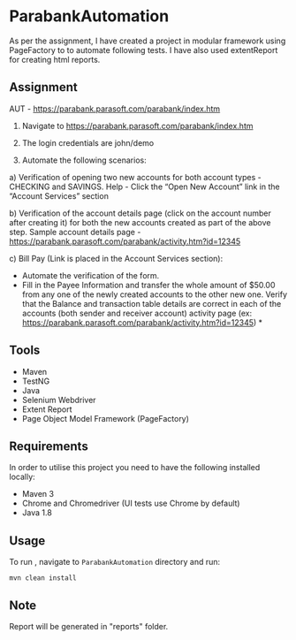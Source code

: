 # ParabankAutomation

As per the assignment, I have created a project in modular framework using PageFactory to to automate following tests. I have also used extentReport for creating html reports.


## Assignment

AUT - https://parabank.parasoft.com/parabank/index.htm

1. Navigate to https://parabank.parasoft.com/parabank/index.htm

2. The login credentials are john/demo

3. Automate the following scenarios:

a) Verification of opening two new accounts for both account types - CHECKING and SAVINGS.
Help - Click the “Open New Account” link in the “Account Services” section

b) Verification of the account details page (click on the account number after creating it) for both the new accounts created as part of the above step.
Sample account details page - https://parabank.parasoft.com/parabank/activity.htm?id=12345

c) Bill Pay (Link is placed in the Account Services section):
- Automate the verification of the form.
- Fill in the Payee Information and transfer the whole amount of $50.00 from any one of the newly created accounts to the other new one. Verify that the Balance and transaction table details are correct in each of the accounts (both sender and receiver account) activity page (ex: https://parabank.parasoft.com/parabank/activity.htm?id=12345) *


## Tools

* Maven
* TestNG
* Java
* Selenium Webdriver
* Extent Report
* Page Object Model Framework (PageFactory)

## Requirements

In order to utilise this project you need to have the following installed locally:

* Maven 3
* Chrome and Chromedriver (UI tests use Chrome by default)
* Java 1.8

## Usage

To run , navigate to `ParabankAutomation` directory and run:

`mvn clean install`

## Note

Report will be generated in "reports" folder.
